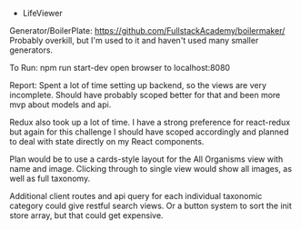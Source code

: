
* LifeViewer

Generator/BoilerPlate: 
  https://github.com/FullstackAcademy/boilermaker/
  Probably overkill, but I'm used to it and haven't used many smaller generators.

To Run: 
  npm run start-dev
  open browser to localhost:8080

Report: 
  Spent a lot of time setting up backend, so the views are very incomplete. Should have probably scoped better for that and been more mvp about models and api.

  Redux also took up a lot of time. I have a strong preference for react-redux but again for this challenge I should have scoped accordingly and planned to deal with state directly on my React components.

  Plan would be to use a cards-style layout for the All Organisms view with name and image. Clicking through to single view would show all images, as well as full taxonomy. 

  Additional client routes and api query for each individual taxonomic category could give restful search views. Or a button system to sort the init store array, but that could get expensive.
